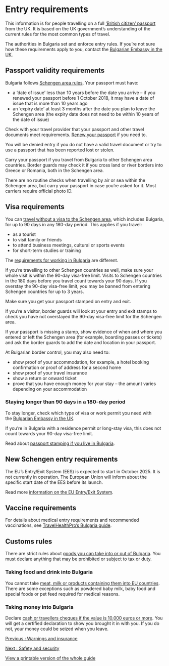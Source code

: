 # Entry requirements

This information is for people travelling on a full [‘British citizen’ passport](https://www.gov.uk/types-of-british-nationality) from the UK. It is based on the UK government’s understanding of the current rules for the most common types of travel.

The authorities in Bulgaria set and enforce entry rules. If you’re not sure how these requirements apply to you, contact the [Bulgarian Embassy in the UK](http://bulgarianembassy-london.org/).

## Passport validity requirements

Bulgaria follows [Schengen area rules](https://europa.eu/youreurope/citizens/travel/entry-exit/non-eu-nationals/index_en.htm). Your passport must have:

* a ‘date of issue’ less than 10 years before the date you arrive – if you renewed your passport before 1 October 2018, it may have a date of issue that is more than 10 years ago
* an ‘expiry date’ at least 3 months after the date you plan to leave the Schengen area (the expiry date does not need to be within 10 years of the date of issue)

Check with your travel provider that your passport and other travel documents meet requirements. [Renew your passport](https://www.gov.uk/renew-adult-passport/renew) if you need to.

You will be denied entry if you do not have a valid travel document or try to use a passport that has been reported lost or stolen.

Carry your passport if you travel from Bulgaria to other Schengen area countries. Border guards may check it if you cross land or river borders into Greece or Romania, both in the Schengen area.

There are no routine checks when travelling by air or sea within the Schengen area, but carry your passport in case you’re asked for it. Most carriers require official photo ID.

## Visa requirements

You can [travel without a visa to the Schengen area](https://www.gov.uk/travel-to-eu-schengen-area), which includes Bulgaria, for up to 90 days in any 180-day period. This applies if you travel:

* as a tourist
* to visit family or friends
* to attend business meetings, cultural or sports events
* for short-term studies or training

The [requirements for working in Bulgaria](https://www.gov.uk/guidance/travel-to-bulgaria-for-work) are different.

If you’re travelling to other Schengen countries as well, make sure your whole visit is within the 90-day visa-free limit. Visits to Schengen countries in the 180 days before you travel count towards your 90 days. If you overstay the 90-day visa-free limit, you may be banned from entering Schengen countries for up to 3 years.

Make sure you get your passport stamped on entry and exit.

If you’re a visitor, border guards will look at your entry and exit stamps to check you have not overstayed the 90-day visa-free limit for the Schengen area.

If your passport is missing a stamp, show evidence of when and where you entered or left the Schengen area (for example, boarding passes or tickets) and ask the border guards to add the date and location in your passport.

At Bulgarian border control, you may also need to:

* show proof of your accommodation, for example, a hotel booking confirmation or proof of address for a second home
* show proof of your travel insurance
* show a return or onward ticket
* prove that you have enough money for your stay – the amount varies depending on your accommodation

### Staying longer than 90 days in a 180-day period

To stay longer, check which type of visa or work permit you need with the [Bulgarian Embassy in the UK](http://bulgarianembassy-london.org/).

If you’re in Bulgaria with a residence permit or long-stay visa, this does not count towards your 90-day visa-free limit.

Read about [passport stamping if you live in Bulgaria](https://www.gov.uk/guidance/living-in-bulgaria#passports-and-travel).

## New Schengen entry requirements

The EU’s Entry/Exit System (EES) is expected to start in October 2025. It is not currently in operation. The European Union will inform about the specific start date of the EES before its launch.

Read more [information on the EU Entry/Exit System](https://www.gov.uk/guidance/eu-entryexit-system).

## Vaccine requirements

For details about medical entry requirements and recommended vaccinations, see [TravelHealthPro’s Bulgaria guide](https://travelhealthpro.org.uk/country/36/bulgaria#Vaccine_Recommendations).

## Customs rules

There are strict rules about [goods you can take into or out of Bulgaria](https://customs.bg/wps/portal/agency-en/home/info-citizens/Important%20notice%20for%20travelers). You must declare anything that may be prohibited or subject to tax or duty.

### Taking food and drink into Bulgaria

You cannot take [meat, milk or products containing them into EU countries](https://ec.europa.eu/food/animals/animalproducts/personal_imports_en). There are some exceptions such as powdered baby milk, baby food and special foods or pet feed required for medical reasons.

### Taking money into Bulgaria

Declare [cash or travellers cheques if the value is 10,000 euros or more](https://customs.bg/wps/portal/agency-en/home/info-citizens/Carrying%20of%20cash,%20precious%20metals,%20gems%20and%20items%20containing%20them%20or%20made%20of%20them). You will get a certified declaration to show you brought it in with you. If you do not, your money could be seized when you leave.

[Previous
:
Warnings and insurance](/foreign-travel-advice/bulgaria)

[Next
:
Safety and security](/foreign-travel-advice/bulgaria/safety-and-security)

[View a printable version of the whole guide](/foreign-travel-advice/bulgaria/print)